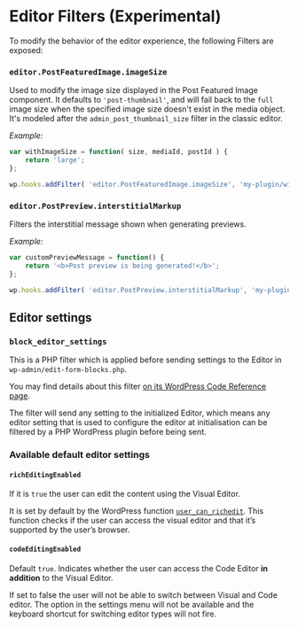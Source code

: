 # Editor Filters (Experimental)
To modify the behavior of the editor experience, the following Filters are exposed:

### `editor.PostFeaturedImage.imageSize`

Used to modify the image size displayed in the Post Featured Image component. It defaults to `'post-thumbnail'`, and will fail back to the `full` image size when the specified image size doesn't exist in the media object. It's modeled after the `admin_post_thumbnail_size` filter in the classic editor.

_Example:_

```js
var withImageSize = function( size, mediaId, postId ) {
	return 'large';
};

wp.hooks.addFilter( 'editor.PostFeaturedImage.imageSize', 'my-plugin/with-image-size', withImageSize );
```

### `editor.PostPreview.interstitialMarkup`

Filters the interstitial message shown when generating previews.

_Example:_

```js
var customPreviewMessage = function() {
    return '<b>Post preview is being generated!</b>';
};

wp.hooks.addFilter( 'editor.PostPreview.interstitialMarkup', 'my-plugin/custom-preview-message', customPreviewMessage );
```

## Editor settings

### `block_editor_settings`
This is a PHP filter which is applied before sending settings to the Editor in `wp-admin/edit-form-blocks.php`.

You may find details about this filter [on its WordPress Code Reference page](wp-admin/edit-form-blocks.php).

The filter will send any setting to the initialized Editor, which means any editor setting that is used to configure the editor at initialisation can be filtered by a PHP WordPress plugin before being sent. 

### Available default editor settings

#### `richEditingEnabled`
If it is `true` the user can edit the content using the Visual Editor.

It is set by default by the WordPress function [`user_can_richedit`](https://developer.wordpress.org/reference/functions/user_can_richedit/). This function checks if the user can access the visual editor and that it’s supported by the user’s browser.


#### `codeEditingEnabled`
Default `true`. Indicates whether the user can access the Code Editor **in addition** to the Visual Editor.

If set to false the user will not be able to switch between Visual and Code editor. The option in the settings menu will not be available and the keyboard shortcut for switching editor types will not fire.  
